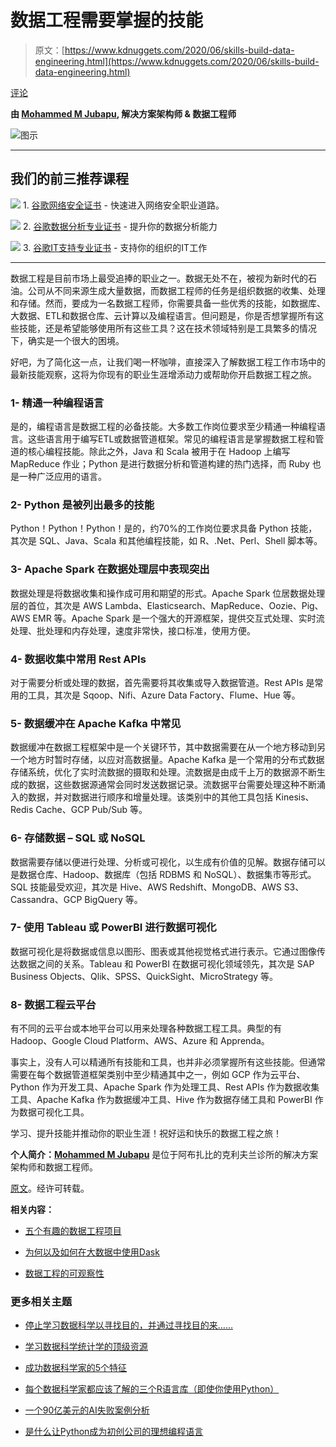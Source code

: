 # 数据工程需要掌握的技能

> 原文：[https://www.kdnuggets.com/2020/06/skills-build-data-engineering.html](https://www.kdnuggets.com/2020/06/skills-build-data-engineering.html)

[评论](#comments)

**由 [Mohammed M Jubapu](https://www.linkedin.com/in/mjubapu/), 解决方案架构师 & 数据工程师**

![图示](../Images/e71a725a3615d8a9236d197641010dc8.png)

* * *

## 我们的前三推荐课程

![](../Images/0244c01ba9267c002ef39d4907e0b8fb.png) 1. [谷歌网络安全证书](https://www.kdnuggets.com/google-cybersecurity) - 快速进入网络安全职业道路。

![](../Images/e225c49c3c91745821c8c0368bf04711.png) 2. [谷歌数据分析专业证书](https://www.kdnuggets.com/google-data-analytics) - 提升你的数据分析能力

![](../Images/0244c01ba9267c002ef39d4907e0b8fb.png) 3. [谷歌IT支持专业证书](https://www.kdnuggets.com/google-itsupport) - 支持你的组织的IT工作

* * *

数据工程是目前市场上最受追捧的职业之一。数据无处不在，被视为新时代的石油。公司从不同来源生成大量数据，而数据工程师的任务是组织数据的收集、处理和存储。然而，要成为一名数据工程师，你需要具备一些优秀的技能，如数据库、大数据、ETL和数据仓库、云计算以及编程语言。但问题是，你是否想掌握所有这些技能，还是希望能够使用所有这些工具？这在技术领域特别是工具繁多的情况下，确实是一个很大的困境。

好吧，为了简化这一点，让我们喝一杯咖啡，直接深入了解数据工程工作市场中的最新技能观察，这将为你现有的职业生涯增添动力或帮助你开启数据工程之旅。

### **1-  精通一种编程语言**

是的，编程语言是数据工程的必备技能。大多数工作岗位要求至少精通一种编程语言。这些语言用于编写ETL或数据管道框架。常见的编程语言是掌握数据工程和管道的核心编程技能。除此之外，Java 和 Scala 被用于在 Hadoop 上编写 MapReduce 作业；Python 是进行数据分析和管道构建的热门选择，而 Ruby 也是一种广泛应用的语言。

### **2-  Python 是被列出最多的技能**

Python！Python！Python！是的，约70%的工作岗位要求具备 Python 技能，其次是 SQL、Java、Scala 和其他编程技能，如 R、.Net、Perl、Shell 脚本等。

### **3-  Apache Spark 在数据处理层中表现突出**

数据处理是将数据收集和操作成可用和期望的形式。Apache Spark 位居数据处理层的首位，其次是 AWS Lambda、Elasticsearch、MapReduce、Oozie、Pig、AWS EMR 等。Apache Spark 是一个强大的开源框架，提供交互式处理、实时流处理、批处理和内存处理，速度非常快，接口标准，使用方便。

### **4- 数据收集中常用 Rest APIs**

对于需要分析或处理的数据，首先需要将其收集或导入数据管道。Rest APIs 是常用的工具，其次是 Sqoop、Nifi、Azure Data Factory、Flume、Hue 等。

### **5- 数据缓冲在 Apache Kafka 中常见**

数据缓冲在数据工程框架中是一个关键环节，其中数据需要在从一个地方移动到另一个地方时暂时存储，以应对高数据量。Apache Kafka 是一个常用的分布式数据存储系统，优化了实时流数据的摄取和处理。流数据是由成千上万的数据源不断生成的数据，这些数据源通常会同时发送数据记录。流数据平台需要处理这种不断涌入的数据，并对数据进行顺序和增量处理。该类别中的其他工具包括 Kinesis、Redis Cache、GCP Pub/Sub 等。

### **6- 存储数据 – SQL 或 NoSQL**

数据需要存储以便进行处理、分析或可视化，以生成有价值的见解。数据存储可以是数据仓库、Hadoop、数据库（包括 RDBMS 和 NoSQL）、数据集市等形式。SQL 技能最受欢迎，其次是 Hive、AWS Redshift、MongoDB、AWS S3、Cassandra、GCP BigQuery 等。

### **7- 使用 Tableau 或 PowerBI 进行数据可视化**

数据可视化是将数据或信息以图形、图表或其他视觉格式进行表示。它通过图像传达数据之间的关系。Tableau 和 PowerBI 在数据可视化领域领先，其次是 SAP Business Objects、Qlik、SPSS、QuickSight、MicroStrategy 等。

### **8- 数据工程云平台**

有不同的云平台或本地平台可以用来处理各种数据工程工具。典型的有 Hadoop、Google Cloud Platform、AWS、Azure 和 Apprenda。

事实上，没有人可以精通所有技能和工具，也并非必须掌握所有这些技能。但通常需要在每个数据管道框架类别中至少精通其中之一，例如 GCP 作为云平台、Python 作为开发工具、Apache Spark 作为处理工具、Rest APIs 作为数据收集工具、Apache Kafka 作为数据缓冲工具、Hive 作为数据存储工具和 PowerBI 作为数据可视化工具。

学习、提升技能并推动你的职业生涯！祝好运和快乐的数据工程之旅！

**个人简介：[Mohammed M Jubapu](https://www.linkedin.com/in/mjubapu/)** 是位于阿布扎比的克利夫兰诊所的解决方案架构师和数据工程师。

[原文](https://www.linkedin.com/pulse/skills-build-data-engineering-mohammed-m-jubapu/)。经许可转载。

**相关内容：**

+   [五个有趣的数据工程项目](/2020/03/data-engineering-projects.html)

+   [为何以及如何在大数据中使用Dask](2020/04/dask-big-data.html)

+   [数据工程的可观察性](/2020/02/observability-data-engineering.html)

### 更多相关主题

+   [停止学习数据科学以寻找目的，并通过寻找目的来……](https://www.kdnuggets.com/2021/12/stop-learning-data-science-find-purpose.html)

+   [学习数据科学统计学的顶级资源](https://www.kdnuggets.com/2021/12/springboard-top-resources-learn-data-science-statistics.html)

+   [成功数据科学家的5个特征](https://www.kdnuggets.com/2021/12/5-characteristics-successful-data-scientist.html)

+   [每个数据科学家都应该了解的三个R语言库（即使你使用Python）](https://www.kdnuggets.com/2021/12/three-r-libraries-every-data-scientist-know-even-python.html)

+   [一个90亿美元的AI失败案例分析](https://www.kdnuggets.com/2021/12/9b-ai-failure-examined.html)

+   [是什么让Python成为初创公司的理想编程语言](https://www.kdnuggets.com/2021/12/makes-python-ideal-programming-language-startups.html)

